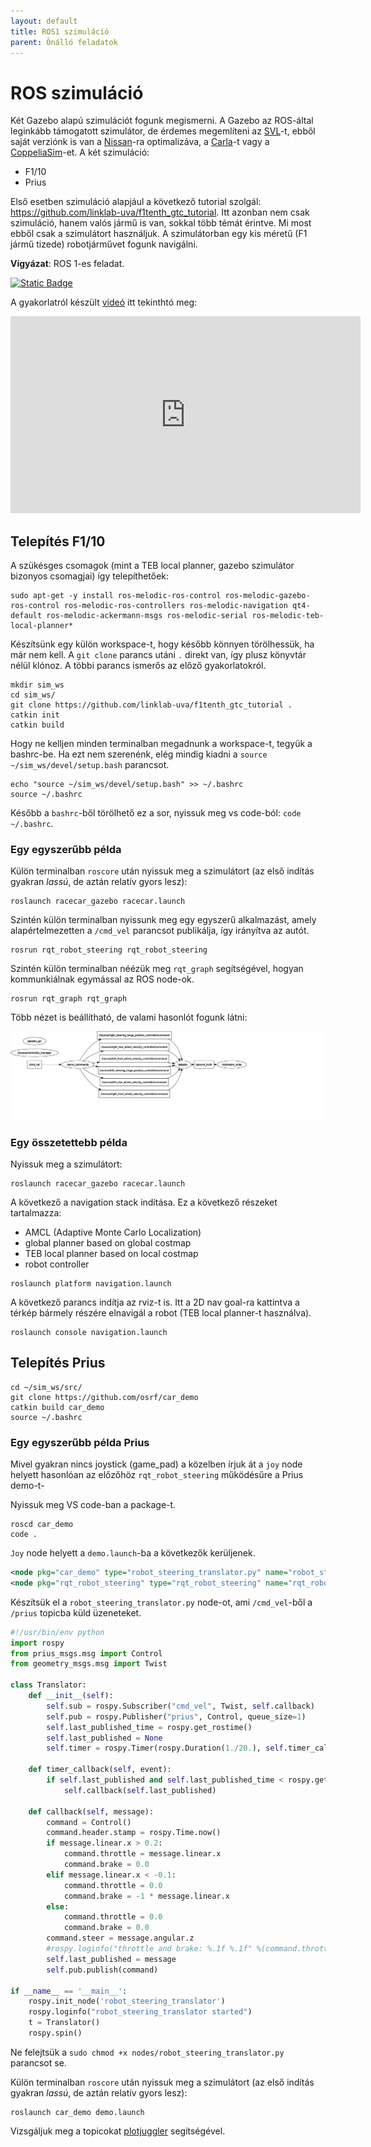 ```yaml
---
layout: default
title: ROS1 szimuláció
parent: Önálló feladatok
---
```


 





# ROS szimuláció

Két Gazebo alapú szimulációt fogunk megismerni. A Gazebo az ROS-által leginkább támogatott szimulátor, de érdemes megemlíteni az [SVL](https://github.com/lgsvl/simulator)-t, ebből saját verziónk is van a [Nissan](https://github.com/szenergy/nissanleaf-lgsvl)-ra optimalizáva, a [Carla](https://github.com/carla-simulator)-t vagy a [CoppeliaSim](https://www.coppeliarobotics.com/)-et. A két szimuláció:
- F1/10
- Prius

Első esetben szimuláció alapjául a következő tutorial szolgál: https://github.com/linklab-uva/f1tenth_gtc_tutorial. Itt azonban nem csak szimuláció, hanem valós jármű is van, sokkal több témát érintve. Mi most ebből csak a szimulátort használjuk. A szimulátorban egy kis méretű (F1 jármű tizede) robotjárművet fogunk navigálni.

**Vigyázat**: ROS 1-es feladat.

[![Static Badge](https://img.shields.io/badge/ROS_1-Melodic-ef4638)](https://docs.ros.org/en/humble/) 


A gyakorlatról készült [videó](https://www.youtube.com/watch?v=wdRD2X2hpKI) itt tekinthtó meg:

<iframe width="560" height="315" src="https://www.youtube.com/embed/wdRD2X2hpKI?rel=0" title="YouTube video player" frameborder="0" allow="accelerometer; autoplay; clipboard-write; encrypted-media; gyroscope; picture-in-picture; web-share" allowfullscreen></iframe>

## Telepítés F1/10


A szükésges csomagok (mint a TEB local planner, gazebo szimulátor bizonyos csomagjai) így telepíthetőek:
```
sudo apt-get -y install ros-melodic-ros-control ros-melodic-gazebo-ros-control ros-melodic-ros-controllers ros-melodic-navigation qt4-default ros-melodic-ackermann-msgs ros-melodic-serial ros-melodic-teb-local-planner*
```

Készítsünk egy külön workspace-t, hogy később könnyen törölhessük, ha már nem kell. A `git clone` parancs utáni `.` direkt van, így plusz könyvtár nélül klónoz. A többi parancs ismerős az előző gyakorlatokról.

```
mkdir sim_ws
cd sim_ws/
git clone https://github.com/linklab-uva/f1tenth_gtc_tutorial .
catkin init
catkin build
```

Hogy ne kelljen minden terminalban megadnunk a workspace-t, tegyük a bashrc-be. Ha ezt nem szerenénk, elég mindig kiadni a `source ~/sim_ws/devel/setup.bash` parancsot.

```
echo "source ~/sim_ws/devel/setup.bash" >> ~/.bashrc
source ~/.bashrc
```
Később a `bashrc`-ből törölhető ez a sor, nyissuk meg vs code-ból: `code ~/.bashrc`.

### Egy egyszerűbb példa

Külön terminalban `roscore` után nyissuk meg a szimulátort (az első indítás gyakran *lassú*, de aztán relatív gyors lesz):

```
roslaunch racecar_gazebo racecar.launch
```
Szintén külön terminalban nyissunk meg egy egyszerű alkalmazást, amely alapértelmezetten a `/cmd_vel` parancsot publikálja, így irányítva az autót.

```
rosrun rqt_robot_steering rqt_robot_steering
```

Szintén külön terminalban néézük meg `rqt_graph` segítségével, hogyan kommunkiálnak egymással az ROS node-ok.

```
rosrun rqt_graph rqt_graph
```

Több nézet is beállítható, de valami hasonlót fogunk látni:

![](https://raw.githubusercontent.com/horverno/ros-gyakorlatok/master/4-szimulacio/others/rosgraph01.svg)

### Egy összetettebb példa

Nyissuk meg a szimulátort:

```
roslaunch racecar_gazebo racecar.launch
```

A következő a navigation stack indítása. Ez a következő részeket tartalmazza:

- AMCL (Adaptive Monte Carlo Localization)
- global planner based on global costmap
- TEB local planner based on local costmap
- robot controller

```
roslaunch platform navigation.launch
```

A következő parancs indítja az rviz-t is. Itt a 2D nav goal-ra kattintva a térkép bármely részére elnavigál a robot (TEB local planner-t használva).

```
roslaunch console navigation.launch
```

## Telepítés Prius

```
cd ~/sim_ws/src/
git clone https://github.com/osrf/car_demo
catkin build car_demo
source ~/.bashrc
```


### Egy egyszerűbb példa Prius

Mivel gyakran nincs joystick (game_pad) a közelben írjuk át a `joy` node helyett hasonlóan az előzőhöz `rqt_robot_steering` működésűre a Prius demo-t-

Nyissuk meg VS code-ban a package-t.
```
roscd car_demo
code .
```
`Joy` node helyett a `demo.launch`-ba a következők kerüljenek. 

``` xml
<node pkg="car_demo" type="robot_steering_translator.py" name="robot_steering_translator1" output="screen"/>
<node pkg="rqt_robot_steering" type="rqt_robot_steering" name="rqt_robot_st0" />
```

Készítsük el a `robot_steering_translator.py` node-ot, ami `/cmd_vel`-ből a `/prius` topicba küld üzeneteket.

``` python 
#!/usr/bin/env python
import rospy
from prius_msgs.msg import Control
from geometry_msgs.msg import Twist

class Translator:
    def __init__(self):
        self.sub = rospy.Subscriber("cmd_vel", Twist, self.callback)
        self.pub = rospy.Publisher("prius", Control, queue_size=1)
        self.last_published_time = rospy.get_rostime()
        self.last_published = None
        self.timer = rospy.Timer(rospy.Duration(1./20.), self.timer_callback)
        
    def timer_callback(self, event):
        if self.last_published and self.last_published_time < rospy.get_rostime() + rospy.Duration(1.0/20.):
            self.callback(self.last_published)

    def callback(self, message):
        command = Control()
        command.header.stamp = rospy.Time.now()
        if message.linear.x > 0.2:
            command.throttle = message.linear.x
            command.brake = 0.0
        elif message.linear.x < -0.1:
            command.throttle = 0.0
            command.brake = -1 * message.linear.x
        else:
            command.throttle = 0.0
            command.brake = 0.0            
        command.steer = message.angular.z
        #rospy.loginfo("throttle and brake: %.1f %.1f" %(command.throttle, command.brake))
        self.last_published = message
        self.pub.publish(command)

if __name__ == '__main__':
    rospy.init_node('robot_steering_translator')
    rospy.loginfo("robot_steering_translator started")
    t = Translator()
    rospy.spin()
```
Ne felejtsük a `sudo chmod +x nodes/robot_steering_translator.py` parancsot se.

Külön terminalban `roscore` után nyissuk meg a szimulátort (az első indítás gyakran *lassú*, de aztán relatív gyors lesz):

```
roslaunch car_demo demo.launch 
```

Vizsgáljuk meg a topicokat [plotjuggler](https://github.com/facontidavide/PlotJuggler) segítségével. 